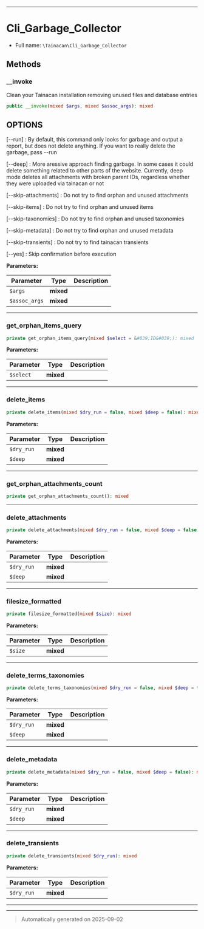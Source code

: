 ***

# Cli_Garbage_Collector





* Full name: `\Tainacan\Cli_Garbage_Collector`




## Methods


### __invoke

Clean your Tainacan installation removing unused files and database entries

```php
public __invoke(mixed $args, mixed $assoc_args): mixed
```

## OPTIONS

[--run]
: By default, this command only looks for garbage and output a report, but does not delete anything. If you want to really delete the garbage, pass --run

[--deep]
: More aressive approach finding garbage. In some cases it could delete something related to other parts of the website. Currently, deep mode deletes all attachments with broken parent IDs, regardless whether they were uploaded via tainacan or not

[--skip-attachments]
: Do not try to find orphan and unused attachments

[--skip-items]
: Do not try to find orphan and unused items

[--skip-taxonomies]
: Do not try to find orphan and unused taxonomies

[--skip-metadata]
: Do not try to find orphan and unused metadata

[--skip-transients]
: Do not try to find tainacan transients

[--yes]
: Skip confirmation before execution






**Parameters:**

| Parameter | Type | Description |
|-----------|------|-------------|
| `$args` | **mixed** |  |
| `$assoc_args` | **mixed** |  |





***

### get_orphan_items_query



```php
private get_orphan_items_query(mixed $select = &#039;ID&#039;): mixed
```








**Parameters:**

| Parameter | Type | Description |
|-----------|------|-------------|
| `$select` | **mixed** |  |





***

### delete_items



```php
private delete_items(mixed $dry_run = false, mixed $deep = false): mixed
```








**Parameters:**

| Parameter | Type | Description |
|-----------|------|-------------|
| `$dry_run` | **mixed** |  |
| `$deep` | **mixed** |  |





***

### get_orphan_attachments_count



```php
private get_orphan_attachments_count(): mixed
```












***

### delete_attachments



```php
private delete_attachments(mixed $dry_run = false, mixed $deep = false): mixed
```








**Parameters:**

| Parameter | Type | Description |
|-----------|------|-------------|
| `$dry_run` | **mixed** |  |
| `$deep` | **mixed** |  |





***

### filesize_formatted



```php
private filesize_formatted(mixed $size): mixed
```








**Parameters:**

| Parameter | Type | Description |
|-----------|------|-------------|
| `$size` | **mixed** |  |





***

### delete_terms_taxonomies



```php
private delete_terms_taxonomies(mixed $dry_run = false, mixed $deep = false): mixed
```








**Parameters:**

| Parameter | Type | Description |
|-----------|------|-------------|
| `$dry_run` | **mixed** |  |
| `$deep` | **mixed** |  |





***

### delete_metadata



```php
private delete_metadata(mixed $dry_run = false, mixed $deep = false): mixed
```








**Parameters:**

| Parameter | Type | Description |
|-----------|------|-------------|
| `$dry_run` | **mixed** |  |
| `$deep` | **mixed** |  |





***

### delete_transients



```php
private delete_transients(mixed $dry_run): mixed
```








**Parameters:**

| Parameter | Type | Description |
|-----------|------|-------------|
| `$dry_run` | **mixed** |  |





***


***
> Automatically generated on 2025-09-02
